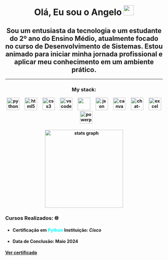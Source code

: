 <h1 align="center"> Olá, Eu sou o Angelo <img src="https://images.emojiterra.com/google/noto-emoji/animated-emoji/1f44b.gif" width="32"></h1>

<h2 align="center"> <strong>Sou um entusiasta da tecnologia e um estudante do 2º ano do Ensino Médio, atualmente focado no curso de Desenvolvimento de Sistemas. Estou animado para iniciar minha jornada profissional e aplicar meu conhecimento em um ambiente prático.<strong></h2>

---

<div align="center">
  <H3>My stack:</H3>
  <img src="https://cdn.jsdelivr.net/gh/devicons/devicon@latest/icons/python/python-original.svg" height="40" alt="python logo" />
  <img width="10" />
  <img src="https://cdn.simpleicons.org/html5/E34F26" height="40" alt="html5 logo"  />
  <img width="10" />
  <img src="https://cdn.simpleicons.org/css3/1572B6" height="40" alt="css3 logo"  />
  <img width="10" />
  <img src="https://cdn.jsdelivr.net/gh/devicons/devicon@latest/icons/vscode/vscode-original.svg" height="40" alt="vscode logo" />
  <img width="10" />
  <img src="https://cdn.jsdelivr.net/gh/devicons/devicon@latest/icons/javascript/javascript-original.svg" height="40 alt="javascript logo" />
  <img width="10" />
  <img src="https://cdn.jsdelivr.net/gh/devicons/devicon@latest/icons/json/json-original.svg" height="40" alt="json logo"  />
  <img width="10" />
  <img src="https://cdn.jsdelivr.net/gh/devicons/devicon@latest/icons/canva/canva-original.svg" height="40" alt="canva logo"  />
  <img width="10" />
  <img src="https://freelogopng.com/images/all_img/1681038887chatgpt-logo%20black-and-white.png" height="40" alt="chat-gpt logo"  />
  <img width="10" />
  <img src="https://img.icons8.com/?size=48&id=117561&format=png" height="40" alt="excel logo"  />
  <img width="10" />
  <img src="https://img.icons8.com/?size=48&id=117557&format=png" height="40" alt="powerpoint logo"  />      
</div>

<div align="center">
</br>
  <img src="https://github-readme-stats.vercel.app/api?username=aangelkjpn&hide_title=false&hide_rank=false&show_icons=true&include_all_commits=true&count_private=true&disable_animations=false&theme=midnight-purple&locale=en&hide_border=false&order=1" height="250" alt="stats graph"  />
</div>

<h3> Cursos Realizados: 🌐 </h3>

- #### Certificação em <span style="color:cyan;">Python</span> Instituição: <i>Cisco</i>
- #### Data de Conclusão: Maio 2024

<a href="https://www.credly.com/earner/earned/badge/a5b2d333-68f6-49f5-84f1-eefc21d27cad" class="github-button" target="_blank">
Ver certificado
</a>
